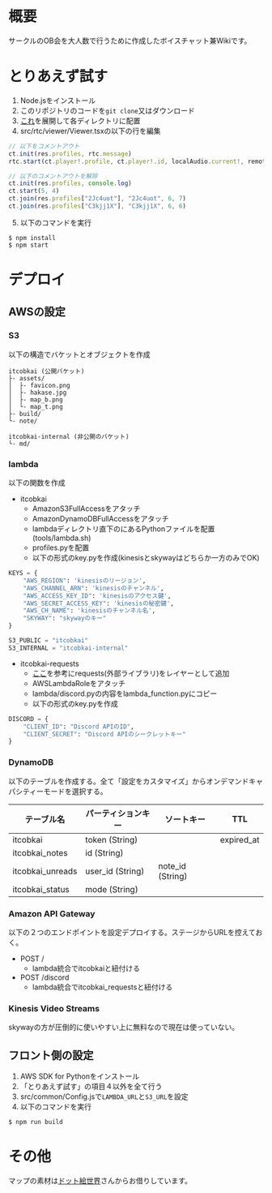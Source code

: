 # 概要
サークルのOB会を大人数で行うために作成したボイスチャット兼Wikiです。

# とりあえず試す
1. Node.jsをインストール
1. このリポジトリのコードを`git clone`又はダウンロード
1. [これ](https://itcobkai.s3.ap-northeast-1.amazonaws.com/sample/itcobkai.zip)を展開して各ディレクトリに配置
1. src/rtc/viewer/Viewer.tsxの以下の行を編集

```typescript
// 以下をコメントアウト
ct.init(res.profiles, rtc.message)
rtc.start(ct.player!.profile, ct.player!.id, localAudio.current!, remoteAudio.current!, receive)

// 以下のコメントアウトを解除
ct.init(res.profiles, console.log)
ct.start(5, 4)
ct.join(res.profiles["2Jc4uot"], "2Jc4uot", 6, 7)
ct.join(res.profiles["C3kjj1X"], "C3kjj1X", 6, 6)
```

5. 以下のコマンドを実行
```
$ npm install
$ npm start
```

# デプロイ
## AWSの設定
### S3
以下の構造でバケットとオブジェクトを作成
```
itcobkai (公開バケット)
├- assets/
│  ├- favicon.png
│  ├- hakase.jpg
│  ├- map_b.png
│  └- map_t.png
├- build/
└- note/

itcobkai-internal (非公開のバケット)
└- md/
```

### lambda
以下の関数を作成
- itcobkai
  - AmazonS3FullAccessをアタッチ
  - AmazonDynamoDBFullAccessをアタッチ
  - lambdaディレクトリ直下のにあるPythonファイルを配置(tools/lambda.sh)
  - profiles.pyを配置
  - 以下の形式のkey.pyを作成(kinesisとskywayはどちらか一方のみでOK)

```python
KEYS = {
    "AWS_REGION": 'kinesisのリージョン',
    "AWS_CHANNEL_ARN": 'kinesisのチャンネル',
    "AWS_ACCESS_KEY_ID": 'kinesisのアクセス鍵',
    "AWS_SECRET_ACCESS_KEY": 'kinesisの秘密鍵',
    "AWS_CH_NAME": 'kinesisのチャンネル名',
    "SKYWAY": "skywayのキー"
}

S3_PUBLIC = "itcobkai"
S3_INTERNAL = "itcobkai-internal"
```

- itcobkai-requests
  - [ここ](https://sebenkyo.com/2021/05/21/post-1979/)を参考にrequests(外部ライブラリ)をレイヤーとして追加
  - AWSLambdaRoleをアタッチ
  - lambda/discord.pyの内容をlambda_function.pyにコピー
  - 以下の形式のkey.pyを作成

```python
DISCORD = {
    "CLIENT_ID": "Discord APIのID",
    "CLIENT_SECRET": "Discord APIのシークレットキー"
}
```

### DynamoDB
以下のテーブルを作成する。全て「設定をカスタマイズ」からオンデマンドキャパシティーモードを選択する。

| テーブル名 | パーティションキー | ソートキー | TTL |
| - | - | - | - |
| itcobkai | token (String) | | expired_at | 
| itcobkai_notes | id (String) | | |
| itcobkai_unreads | user_id (String) | note_id (String) | |
| itcobkai_status | mode (String) | | |


### Amazon API Gateway
以下の２つのエンドポイントを設定デプロイする。ステージからURLを控えておく。
- POST /
  - lambda統合でitcobkaiと紐付ける
- POST /discord
  - lambda統合でitcobkai_requestsと紐付ける


### Kinesis Video Streams
skywayの方が圧倒的に使いやすい上に無料なので現在は使っていない。


## フロント側の設定
1. AWS SDK for Pythonをインストール
1. 「とりあえず試す」の項目４以外を全て行う
1. src/common/Config.jsで`LAMBDA_URL`と`S3_URL`を設定
1. 以下のコマンドを実行

```
$ npm run build
```

# その他
マップの素材は[ドット絵世界](http://yms.main.jp)さんからお借りしています。